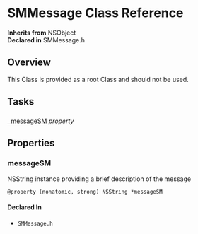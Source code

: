 # SMMessage Class Reference

**Inherits from** NSObject  
**Declared in** SMMessage.h  

## Overview

This Class is provided as a root Class and should not be used.

## Tasks

### 

[&nbsp;&nbsp;messageSM](#//api/name/messageSM) *property* 

## Properties

<a name="//api/name/messageSM" title="messageSM"></a>
### messageSM

NSString instance providing a brief description of the message

<code>@property (nonatomic, strong) NSString *messageSM</code>

#### Declared In
* `SMMessage.h`

